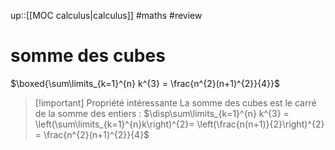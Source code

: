 up::[[MOC calculus|calculus]]
#maths #review 
# somme des cubes

$\boxed{\sum\limits_{k=1}^{n} k^{3} = \frac{n^{2}(n+1)^{2}}{4}}$

> [!important] Propriété intéressante
> La somme des cubes est le carré de la somme des entiers :
> $\disp\sum\limits_{k=1}^{n} k^{3} = \left(\sum\limits_{k=1}^{n}k\right)^{2}= \left(\frac{n(n+1)}{2}\right)^{2} = \frac{n^{2}(n+1)^{2}}{4}$
